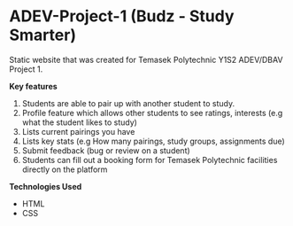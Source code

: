 # ADEV-Project-1 (Budz - Study Smarter)
Static website that was created for Temasek Polytechnic Y1S2 ADEV/DBAV Project 1.

**Key features**
1) Students are able to pair up with another student to study.
2) Profile feature which allows other students to see ratings, interests (e.g what the student likes to study)
3) Lists current pairings you have
4) Lists key stats (e.g How many pairings, study groups, assignments due)
5) Submit feedback (bug or review on a student)
6) Students can fill out a booking form for Temasek Polytechnic facilities directly on the platform


**Technologies Used**
- HTML
- CSS
